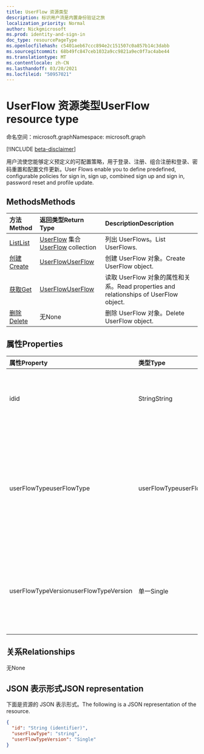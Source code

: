 ```yaml
---
title: UserFlow 资源类型
description: 标识用户流是内置身份验证之旅
localization_priority: Normal
author: Nickgmicrosoft
ms.prod: identity-and-sign-in
doc_type: resourcePageType
ms.openlocfilehash: c5401aeb67ccc894e2c151507c0a857b14c3dabb
ms.sourcegitcommit: 68b49fc847ceb1032a9cc9821a9ec0f7ac4abe44
ms.translationtype: MT
ms.contentlocale: zh-CN
ms.lasthandoff: 03/20/2021
ms.locfileid: "50957021"
---
```

# <a name="userflow-resource-type"></a><span data-ttu-id="fa371-103">UserFlow 资源类型</span><span class="sxs-lookup"><span data-stu-id="fa371-103">UserFlow resource type</span></span>

<span data-ttu-id="fa371-104">命名空间：microsoft.graph</span><span class="sxs-lookup"><span data-stu-id="fa371-104">Namespace: microsoft.graph</span></span>

[!INCLUDE [beta-disclaimer](../../includes/beta-disclaimer.md)]

<span data-ttu-id="fa371-105">用户流使您能够定义预定义的可配置策略，用于登录、注册、组合注册和登录、密码重置和配置文件更新。</span><span class="sxs-lookup"><span data-stu-id="fa371-105">User Flows enable you to define predefined, configurable policies for sign in, sign up, combined sign up and sign in, password reset and profile update.</span></span>

## <a name="methods"></a><span data-ttu-id="fa371-106">Methods</span><span class="sxs-lookup"><span data-stu-id="fa371-106">Methods</span></span>

| <span data-ttu-id="fa371-107">方法</span><span class="sxs-lookup"><span data-stu-id="fa371-107">Method</span></span>       | <span data-ttu-id="fa371-108">返回类型</span><span class="sxs-lookup"><span data-stu-id="fa371-108">Return Type</span></span> | <span data-ttu-id="fa371-109">Description</span><span class="sxs-lookup"><span data-stu-id="fa371-109">Description</span></span> |
|:-------------|:------------|:------------|
| [<span data-ttu-id="fa371-110">List</span><span class="sxs-lookup"><span data-stu-id="fa371-110">List</span></span>](../api/identityuserflow-list.md) | <span data-ttu-id="fa371-111">[UserFlow](identityuserflow.md) 集合</span><span class="sxs-lookup"><span data-stu-id="fa371-111">[UserFlow](identityuserflow.md) collection</span></span> | <span data-ttu-id="fa371-112">列出 UserFlows。</span><span class="sxs-lookup"><span data-stu-id="fa371-112">List UserFlows.</span></span> |
| [<span data-ttu-id="fa371-113">创建</span><span class="sxs-lookup"><span data-stu-id="fa371-113">Create</span></span>](../api/identityuserflow-post-userflows.md) | [<span data-ttu-id="fa371-114">UserFlow</span><span class="sxs-lookup"><span data-stu-id="fa371-114">UserFlow</span></span>](identityuserflow.md) | <span data-ttu-id="fa371-115">创建 UserFlow 对象。</span><span class="sxs-lookup"><span data-stu-id="fa371-115">Create UserFlow object.</span></span> |
| [<span data-ttu-id="fa371-116">获取</span><span class="sxs-lookup"><span data-stu-id="fa371-116">Get</span></span>](../api/identityuserflow-get.md) | [<span data-ttu-id="fa371-117">UserFlow</span><span class="sxs-lookup"><span data-stu-id="fa371-117">UserFlow</span></span>](identityuserflow.md) | <span data-ttu-id="fa371-118">读取 UserFlow 对象的属性和关系。</span><span class="sxs-lookup"><span data-stu-id="fa371-118">Read properties and relationships of UserFlow object.</span></span> |
| [<span data-ttu-id="fa371-119">删除</span><span class="sxs-lookup"><span data-stu-id="fa371-119">Delete</span></span>](../api/identityuserflow-delete.md) | <span data-ttu-id="fa371-120">无</span><span class="sxs-lookup"><span data-stu-id="fa371-120">None</span></span> | <span data-ttu-id="fa371-121">删除 UserFlow 对象。</span><span class="sxs-lookup"><span data-stu-id="fa371-121">Delete UserFlow object.</span></span> |

## <a name="properties"></a><span data-ttu-id="fa371-122">属性</span><span class="sxs-lookup"><span data-stu-id="fa371-122">Properties</span></span>

| <span data-ttu-id="fa371-123">属性</span><span class="sxs-lookup"><span data-stu-id="fa371-123">Property</span></span>     | <span data-ttu-id="fa371-124">类型</span><span class="sxs-lookup"><span data-stu-id="fa371-124">Type</span></span>        | <span data-ttu-id="fa371-125">说明</span><span class="sxs-lookup"><span data-stu-id="fa371-125">Description</span></span> |
|:-------------|:------------|:------------|
|<span data-ttu-id="fa371-126">id</span><span class="sxs-lookup"><span data-stu-id="fa371-126">id</span></span>|<span data-ttu-id="fa371-127">String</span><span class="sxs-lookup"><span data-stu-id="fa371-127">String</span></span>| <span data-ttu-id="fa371-128">用户流的标识符。</span><span class="sxs-lookup"><span data-stu-id="fa371-128">The identifier of the user flow.</span></span> <span data-ttu-id="fa371-129">将 **B2C_1_** 前缀添加到您提供的值中。</span><span class="sxs-lookup"><span data-stu-id="fa371-129">The prefix of **B2C_1_** is added to the value that you provide.</span></span>|
|<span data-ttu-id="fa371-130">userFlowType</span><span class="sxs-lookup"><span data-stu-id="fa371-130">userFlowType</span></span>|<span data-ttu-id="fa371-131">userFlowType</span><span class="sxs-lookup"><span data-stu-id="fa371-131">userFlowType</span></span>| <span data-ttu-id="fa371-132">可取值为：`signUp`、`signIn`、`signUpOrSignIn`、`passwordReset`、`profileUpdate`、`resourceOwner` 或 `unknownFutureValue`。</span><span class="sxs-lookup"><span data-stu-id="fa371-132">Possible values are: `signUp`, `signIn`, `signUpOrSignIn`, `passwordReset`, `profileUpdate`, `resourceOwner`, `unknownFutureValue`.</span></span>|
|<span data-ttu-id="fa371-133">userFlowTypeVersion</span><span class="sxs-lookup"><span data-stu-id="fa371-133">userFlowTypeVersion</span></span>|<span data-ttu-id="fa371-134">单一</span><span class="sxs-lookup"><span data-stu-id="fa371-134">Single</span></span>| <span data-ttu-id="fa371-135">这是用户流类型的版本。</span><span class="sxs-lookup"><span data-stu-id="fa371-135">This is the version of the user flow type.</span></span> <span data-ttu-id="fa371-136">每个用户流类型可能具有不同的版本，如 1、1.1 或 2。</span><span class="sxs-lookup"><span data-stu-id="fa371-136">Each user flow type can have different possible versions such as 1, 1.1 or 2.</span></span>  |

## <a name="relationships"></a><span data-ttu-id="fa371-137">关系</span><span class="sxs-lookup"><span data-stu-id="fa371-137">Relationships</span></span>

<span data-ttu-id="fa371-138">无</span><span class="sxs-lookup"><span data-stu-id="fa371-138">None</span></span>

## <a name="json-representation"></a><span data-ttu-id="fa371-139">JSON 表示形式</span><span class="sxs-lookup"><span data-stu-id="fa371-139">JSON representation</span></span>

<span data-ttu-id="fa371-140">下面是资源的 JSON 表示形式。</span><span class="sxs-lookup"><span data-stu-id="fa371-140">The following is a JSON representation of the resource.</span></span>

<!-- {
  "blockType": "resource",
  "optionalProperties": [

  ],
  "@odata.type": "microsoft.graph.UserFlow",
  "keyProperty": "id"
}-->

```json
{
  "id": "String (identifier)",
  "userFlowType": "string",
  "userFlowTypeVersion": "Single"
}
```

<!-- uuid: 16cd6b66-4b1a-43a1-adaf-3a886856ed98
2019-02-04 14:57:30 UTC -->
<!-- {
  "type": "#page.annotation",
  "description": "UserFlow resource",
  "keywords": "",
  "section": "documentation",
  "tocPath": ""
}-->


